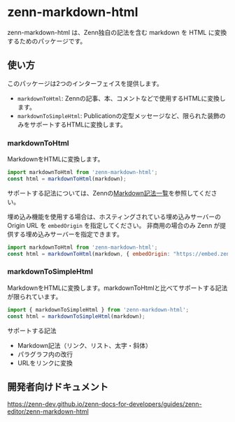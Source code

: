 # zenn-markdown-html

zenn-markdown-html は、Zenn独自の記法を含む markdown を HTML に変換するためのパッケージです。

## 使い方

このパッケージは2つのインターフェイスを提供します。

- `markdownToHtml`: Zennの記事、本、コメントなどで使用するHTMLに変換します。
- `markdownToSimpleHtml`: Publicationの定型メッセージなど、限られた装飾のみをサポートするHTMLに変換します。

### markdownToHtml

MarkdownをHTMLに変換します。

```js
import markdownToHtml from 'zenn-markdown-html';
const html = markdownToHtml(markdown);
```

サポートする記法については、Zennの[Markdown記法一覧](https://zenn.dev/zenn/articles/markdown-guide)を参照してください。

埋め込み機能を使用する場合は、ホスティングされている埋め込みサーバーの Origin URL を `embedOrigin` を指定してください。
非商用の場合のみ Zenn が提供する埋め込みサーバーを指定できます。

```js
import markdownToHtml from 'zenn-markdown-html';
const html = markdownToHtml(markdown, { embedOrigin: "https://embed.zenn.studio" });
```

### markdownToSimpleHtml

MarkdownをHTMLに変換します。markdownToHtmlと比べてサポートする記法が限られています。

```js
import { markdownToSimpleHtml } from 'zenn-markdown-html';
const html = markdownToSimpleHtml(markdown);
```

サポートする記法

- Markdown記法（リンク、リスト、太字・斜体）
- パラグラフ内の改行
- URLをリンクに変換

## 開発者向けドキュメント

https://zenn-dev.github.io/zenn-docs-for-developers/guides/zenn-editor/zenn-markdown-html
